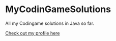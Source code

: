 # MyCodinGameSolutions
All my Codingame solutions in Java so far.

[Check out my profile here](https://www.codingame.com/profile/46d31f247d65745f8ef4fcbd18a07b314714014)
